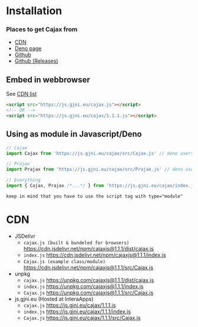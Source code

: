 # Installation

### Places to get Cajax from
- [CDN](#cdn)
- [Deno page](https://deno.land/x/cajax@1.1.1)
- [Github](https://github.com/interaapps/cajax)
- [Github (Releases)](https://github.com/interaapps/cajax/releases)

## Embed in webbrowser
See [CDN list](#cdn)
```html
<script src="https://js.gjni.eu/cajax.js"></script>
<!-- OR -->
<script src="https://js.gjni.eu/cajax/1.1.1.js"></script>
```

## Using as module in Javascript/Deno
```javascript
// Cajax
import Cajax from 'https://js.gjni.eu/cajax/src/Cajax.js' // deno users can use: https://deno.land/x/cajax@1.1.1/Cajax.js

// Prajax
import Prajax from 'https://js.gjni.eu/cajax/src/Prajax.js' // deno users can use: https://deno.land/x/cajax@1.1.1/Prajax.js

// Everything
import { Cajax, Prajax /*...*/ } from 'https://js.gjni.eu/cajax/index.js'
```
`keep in mind that you have to use the script tag with type="module"`
# CDN
- JSDelivr
    - `cajax.js (built & bundeled for browsers)` https://cdn.jsdelivr.net/npm/cajaxjs@1.1.1/dist/cajax.js
    - `index.js` https://cdn.jsdelivr.net/npm/cajaxjs@1.1.1/index.js
    - `Cajax.js (example class/module)` https://cdn.jsdelivr.net/npm/cajaxjs@1.1.1/src/Cajax.js
- unpkg
    - `cajax.js` https://unpkg.com/cajaxjs@1.1.1/dist/cajax.js
    - `index.js` https://unpkg.com/cajaxjs@1.1.1/index.js
    - `Cajax.js` https://unpkg.com/cajaxjs@1.1.1/src/Cajax.js
- js.gjni.eu (Hosted at InteraApps)
    - `cajax.js` https://js.gjni.eu/cajax/1.1.1.js
    - `index.js` https://js.gjni.eu/cajax/1.1.1/index.js
    - `Cajax.js` https://js.gjni.eu/cajax/1.1.1/src/Cajax.js